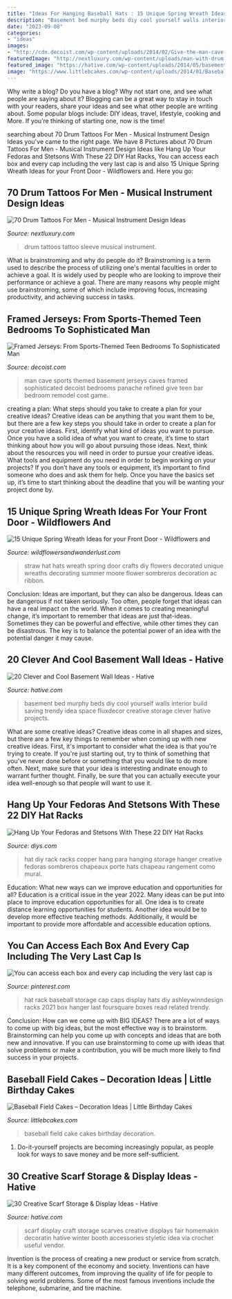 ```yaml
---
title: "Ideas For Hanging Baseball Hats : 15 Unique Spring Wreath Ideas For Your Front Door"
description: "Basement bed murphy beds diy cool yourself walls interior build saving trendy idea space fluxdecor creative storage clever hative projects"
date: "2023-09-08"
categories:
- "ideas"
images:
- "http://cdn.decoist.com/wp-content/uploads/2014/02/Give-the-man-cave-some-refined-panache.jpg"
featuredImage: "http://nextluxury.com/wp-content/uploads/man-with-drum-sleeve-tattoo-on-arm.jpg"
featured_image: "https://hative.com/wp-content/uploads/2014/05/basement-wall-ideas/18-creative-wall-idea.jpg"
image: "https://www.littlebcakes.com/wp-content/uploads/2014/01/Baseball-Field-Cake-Pictures.jpg"
---
```



Why write a blog?
Do you have a blog? Why not start one, and see what people are saying about it? Blogging can be a great way to stay in touch with your readers, share your ideas and see what other people are writing about. Some popular blogs include: DIY ideas, travel, lifestyle, cooking and More. If you’re thinking of starting one, now is the time!

	

		
searching about 70 Drum Tattoos For Men - Musical Instrument Design Ideas you've came to the right page. We have 8 Pictures about 70 Drum Tattoos For Men - Musical Instrument Design Ideas like Hang Up Your Fedoras and Stetsons With These 22 DIY Hat Racks, You can access each box and every cap including the very last cap is and also 15 Unique Spring Wreath Ideas for your Front Door - Wildflowers and. Here you go:
		
    
## 70 Drum Tattoos For Men - Musical Instrument Design Ideas

<img loading=lazy src="http://nextluxury.com/wp-content/uploads/man-with-drum-sleeve-tattoo-on-arm.jpg" onerror="this.onerror=null;this.src='https://tse2.mm.bing.net/th?id=OIP.W9Denv7DtlSv9DXMQcae8gAAAA&amp;pid=15.1';" alt="70 Drum Tattoos For Men - Musical Instrument Design Ideas">

_Source: nextluxury.com_

>drum tattoos tattoo sleeve musical instrument. 

	

What is brainstroming and why do people do it?
Brainstroming is a term used to describe the process of utilizing one's mental faculties in order to achieve a goal. It is widely used by people who are looking to improve their performance or achieve a goal. There are many reasons why people might use brainstroming, some of which include improving focus, increasing productivity, and achieving success in tasks.

    
## Framed Jerseys: From Sports-Themed Teen Bedrooms To Sophisticated Man

<img loading=lazy src="http://cdn.decoist.com/wp-content/uploads/2014/02/Give-the-man-cave-some-refined-panache.jpg" onerror="this.onerror=null;this.src='https://tse3.mm.bing.net/th?id=OIP.wo0Z6pAHAOQJTrjHX7lIbwHaF9&amp;pid=15.1';" alt="Framed Jerseys: From Sports-Themed Teen Bedrooms To Sophisticated Man">

_Source: decoist.com_

>man cave sports themed basement jerseys caves framed sophisticated decoist bedrooms panache refined give teen bar bedroom remodel cost game. 

	

creating a plan: What steps should you take to create a plan for your creative ideas?
Creative ideas can be anything that you want them to be, but there are a few key steps you should take in order to create a plan for your creative ideas. First, identify what kind of ideas you want to pursue. Once you have a solid idea of what you want to create, it’s time to start thinking about how you will go about pursuing those ideas. 
Next, think about the resources you will need in order to pursue your creative ideas. What tools and equipment do you need in order to begin working on your projects? If you don’t have any tools or equipment, it’s important to find someone who does and ask them for help. Once you have the basics set up, it’s time to start thinking about the deadline that you will be wanting your project done by.

    
## 15 Unique Spring Wreath Ideas For Your Front Door - Wildflowers And

<img loading=lazy src="https://wildflowersandwanderlust.com/wp-content/uploads/2019/03/hatwreath-765x1024.jpg" onerror="this.onerror=null;this.src='https://tse3.mm.bing.net/th?id=OIP.Jkor9IvbZzwMf73nGnD-owHaJ6&amp;pid=15.1';" alt="15 Unique Spring Wreath Ideas for your Front Door - Wildflowers and">

_Source: wildflowersandwanderlust.com_

>straw hat hats wreath spring door crafts diy flowers decorated unique wreaths decorating summer moore flower sombreros decoration ac ribbon. 

	

Conclusion: Ideas are important, but they can also be dangerous.
Ideas can be dangerous if not taken seriously. Too often, people forget that ideas can have a real impact on the world. When it comes to creating meaningful change, it’s important to remember that ideas are just that-ideas. Sometimes they can be powerful and effective, while other times they can be disastrous. The key is to balance the potential power of an idea with the potential danger it may cause.

    
## 20 Clever And Cool Basement Wall Ideas - Hative

<img loading=lazy src="https://hative.com/wp-content/uploads/2014/05/basement-wall-ideas/18-creative-wall-idea.jpg" onerror="this.onerror=null;this.src='https://tse3.mm.bing.net/th?id=OIP._GiJSWBUK9Qs7CE_OrB2hQHaLH&amp;pid=15.1';" alt="20 Clever and Cool Basement Wall Ideas - Hative">

_Source: hative.com_

>basement bed murphy beds diy cool yourself walls interior build saving trendy idea space fluxdecor creative storage clever hative projects. 

	

What are some creative ideas?
Creative ideas come in all shapes and sizes, but there are a few key things to remember when coming up with new creative ideas. First, it's important to consider what the idea is that you're trying to create. If you're just starting out, try to think of something that you've never done before or something that you would like to do more often. Next, make sure that your idea is interesting andinate enough to warrant further thought. Finally, be sure that you can actually execute your idea well-enough so that people will want to use it.

    
## Hang Up Your Fedoras And Stetsons With These 22 DIY Hat Racks

<img loading=lazy src="http://cdn.diys.com/wp-content/uploads/2016/03/DIY-Copper-Hat-Rack.jpg" onerror="this.onerror=null;this.src='https://tse1.mm.bing.net/th?id=OIP.o99bX_RnCcoWWvgEmUePRQHaL8&amp;pid=15.1';" alt="Hang Up Your Fedoras and Stetsons With These 22 DIY Hat Racks">

_Source: diys.com_

>hat diy rack racks copper hang para hanging storage hanger creative fedoras sombreros chapeaux porte hats chapeau rangement como mural. 

	

Education: What new ways can we improve education and opportunities for all?
Education is a critical issue in the year 2022. Many ideas can be put into place to improve education opportunities for all. One idea is to create distance learning opportunities for students. Another idea would be to develop more effective teaching methods. Additionally, it would be important to provide more affordable and accessible education options.

    
## You Can Access Each Box And Every Cap Including The Very Last Cap Is

<img loading=lazy src="https://i.pinimg.com/736x/b0/7b/19/b07b193349e39035a965805cb36e05f3--baseball-hat-storage-baseball-caps.jpg" onerror="this.onerror=null;this.src='https://tse2.mm.bing.net/th?id=OIP.EknPF_LlJAsTUJtxYyFDbwHaJ3&amp;pid=15.1';" alt="You can access each box and every cap including the very last cap is">

_Source: pinterest.com_

>hat rack baseball storage cap caps display hats diy ashleywinndesign racks 2021 box hanger last foursquare boxes read related trendy. 

	

Conclusion: How can we come up with BIG IDEAS?
There are a lot of ways to come up with big ideas, but the most effective way is to brainstorm. Brainstorming can help you come up with concepts and ideas that are both new and innovative. If you can use brainstorming to come up with ideas that solve problems or make a contribution, you will be much more likely to find success in your projects.

    
## Baseball Field Cakes – Decoration Ideas | Little Birthday Cakes

<img loading=lazy src="https://www.littlebcakes.com/wp-content/uploads/2014/01/Baseball-Field-Cake-Pictures.jpg" onerror="this.onerror=null;this.src='https://tse3.mm.bing.net/th?id=OIP.FMaw_Q5zJ3M9WOkp9UygCgHaFj&amp;pid=15.1';" alt="Baseball Field Cakes – Decoration Ideas | Little Birthday Cakes">

_Source: littlebcakes.com_

>baseball field cake cakes birthday decoration. 

	

1. Do-it-yourself projects are becoming increasingly popular, as people look for ways to save money and be more self-sufficient.

    
## 30 Creative Scarf Storage &amp; Display Ideas - Hative

<img loading=lazy src="https://hative.com/wp-content/uploads/2015/03/scarf-storage-ideas/19-creative-scarf-storage-and-display-ideas.jpg" onerror="this.onerror=null;this.src='https://tse1.mm.bing.net/th?id=OIP.PS0Rvr1SQB-GXuC5C1QHwwHaJ4&amp;pid=15.1';" alt="30 Creative Scarf Storage &amp; Display Ideas - Hative">

_Source: hative.com_

>scarf display craft storage scarves creative displays fair homemakin decoratin hative winter booth accessories styletic idea via crochet useful vendor. 

	

Invention is the process of creating a new product or service from scratch. It is a key component of the economy and society. Inventions can have many different outcomes, from improving the quality of life for people to solving world problems. Some of the most famous inventions include the telephone, submarine, and tire machine.

